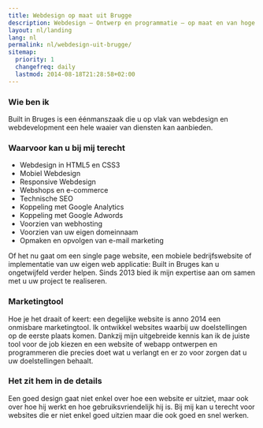 ```yaml
---
title: Webdesign op maat uit Brugge
description: Webdesign — Ontwerp en programmatie — op maat en van hoge kwaliteit
layout: nl/landing
lang: nl
permalink: nl/webdesign-uit-brugge/
sitemap:
  priority: 1
  changefreq: daily
  lastmod: 2014-08-18T21:28:58+02:00
---
```


### Wie ben ik

Built in Bruges is een éénmanszaak die u op vlak van webdesign en webdevelopment een hele waaier van diensten kan aanbieden.

### Waarvoor kan u bij mij terecht

- Webdesign in HTML5 en CSS3
- Mobiel Webdesign
- Responsive Webdesign
- Webshops en e-commerce
- Technische SEO
- Koppeling met Google Analytics
- Koppeling met Google Adwords
- Voorzien van webhosting
- Voorzien van uw eigen domeinnaam
- Opmaken en opvolgen van e-mail marketing

Of het nu gaat om een single page website, een mobiele bedrijfswebsite of implementatie van uw eigen web applicatie: Built in Bruges kan u ongetwijfeld verder helpen. Sinds 2013 bied ik mijn expertise aan om samen met u uw project te realiseren.

### Marketingtool

Hoe je het draait of keert: een degelijke website is anno 2014 een onmisbare marketingtool. Ik ontwikkel websites waarbij uw doelstellingen op de eerste plaats komen. Dankzij mijn uitgebreide kennis kan ik de juiste tool voor de job kiezen en een website of webapp ontwerpen en programmeren die precies doet wat u verlangt en er zo voor zorgen dat u uw doelstellingen behaalt.

### Het zit hem in de details

Een goed design gaat niet enkel over hoe een website er uitziet, maar ook over hoe hij werkt en hoe gebruiksvriendelijk hij is. Bij mij kan u terecht voor websites die er niet enkel goed uitzien maar die ook goed en snel werken.